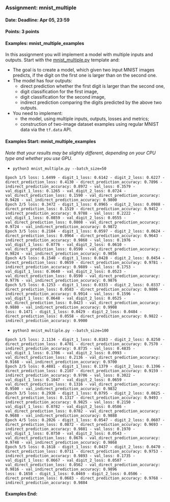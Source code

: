 ### Assignment: mnist_multiple
#### Date: Deadline: Apr 05, 23:59
#### Points: 3 points
#### Examples: mnist_multiple_examples

In this assignment you will implement a model with multiple inputs and outputs.
Start with the [mnist_multiple.py](https://github.com/ufal/npfl114/tree/past-2021/labs/04/mnist_multiple.py)
template and:
- The goal is to create a model, which given two input MNIST images predicts, if the
  digit on the first one is larger than on the second one.
- The model has four outputs:
  - direct prediction whether the first digit is larger than the second one,
  - digit classification for the first image,
  - digit classification for the second image,
  - indirect prediction comparing the digits predicted by the above two outputs.
- You need to implement:
  - the model, using multiple inputs, outputs, losses and metrics;
  - construction of two-image dataset examples using regular MNIST data via the `tf.data` API.

#### Examples Start: mnist_multiple_examples
_Note that your results may be slightly different, depending on your CPU type and whether you use GPU._
- `python3 mnist_multiple.py --batch_size=50`
```
Epoch 1/5 loss: 1.6499 - digit_1_loss: 0.6142 - digit_2_loss: 0.6227 - direct_prediction_loss: 0.4130 - direct_prediction_accuracy: 0.7896 - indirect_prediction_accuracy: 0.8972 - val_loss: 0.3579 - val_digit_1_loss: 0.1265 - val_digit_2_loss: 0.0724 - val_direct_prediction_loss: 0.1590 - val_direct_prediction_accuracy: 0.9428 - val_indirect_prediction_accuracy: 0.9800
Epoch 2/5 loss: 0.3472 - digit_1_loss: 0.0965 - digit_2_loss: 0.0988 - direct_prediction_loss: 0.1519 - direct_prediction_accuracy: 0.9452 - indirect_prediction_accuracy: 0.9788 - val_loss: 0.2222 - val_digit_1_loss: 0.0859 - val_digit_2_loss: 0.0555 - val_direct_prediction_loss: 0.0808 - val_direct_prediction_accuracy: 0.9724 - val_indirect_prediction_accuracy: 0.9872
Epoch 3/5 loss: 0.2184 - digit_1_loss: 0.0597 - digit_2_loss: 0.0624 - direct_prediction_loss: 0.0964 - direct_prediction_accuracy: 0.9643 - indirect_prediction_accuracy: 0.9868 - val_loss: 0.1976 - val_digit_1_loss: 0.0776 - val_digit_2_loss: 0.0610 - val_direct_prediction_loss: 0.0590 - val_direct_prediction_accuracy: 0.9824 - val_indirect_prediction_accuracy: 0.9856
Epoch 4/5 loss: 0.1540 - digit_1_loss: 0.0428 - digit_2_loss: 0.0454 - direct_prediction_loss: 0.0659 - direct_prediction_accuracy: 0.9781 - indirect_prediction_accuracy: 0.9889 - val_loss: 0.1753 - val_digit_1_loss: 0.0640 - val_digit_2_loss: 0.0523 - val_direct_prediction_loss: 0.0590 - val_direct_prediction_accuracy: 0.9776 - val_indirect_prediction_accuracy: 0.9876
Epoch 5/5 loss: 0.1253 - digit_1_loss: 0.0333 - digit_2_loss: 0.0337 - direct_prediction_loss: 0.0583 - direct_prediction_accuracy: 0.9806 - indirect_prediction_accuracy: 0.9914 - val_loss: 0.1596 - val_digit_1_loss: 0.0648 - val_digit_2_loss: 0.0525 - val_direct_prediction_loss: 0.0423 - val_direct_prediction_accuracy: 0.9880 - val_indirect_prediction_accuracy: 0.9908
loss: 0.1471 - digit_1_loss: 0.0429 - digit_2_loss: 0.0484 - direct_prediction_loss: 0.0558 - direct_prediction_accuracy: 0.9822 - indirect_prediction_accuracy: 0.9900
```
- `python3 mnist_multiple.py --batch_size=100`
```
Epoch 1/5 loss: 2.1134 - digit_1_loss: 0.8183 - digit_2_loss: 0.8250 - direct_prediction_loss: 0.4701 - direct_prediction_accuracy: 0.7570 - indirect_prediction_accuracy: 0.8735 - val_loss: 0.4835 - val_digit_1_loss: 0.1706 - val_digit_2_loss: 0.0993 - val_direct_prediction_loss: 0.2136 - val_direct_prediction_accuracy: 0.9168 - val_indirect_prediction_accuracy: 0.9700
Epoch 2/5 loss: 0.4881 - digit_1_loss: 0.1379 - digit_2_loss: 0.1396 - direct_prediction_loss: 0.2107 - direct_prediction_accuracy: 0.9159 - indirect_prediction_accuracy: 0.9706 - val_loss: 0.3022 - val_digit_1_loss: 0.1047 - val_digit_2_loss: 0.0659 - val_direct_prediction_loss: 0.1316 - val_direct_prediction_accuracy: 0.9500 - val_indirect_prediction_accuracy: 0.9832
Epoch 3/5 loss: 0.2938 - digit_1_loss: 0.0795 - digit_2_loss: 0.0825 - direct_prediction_loss: 0.1317 - direct_prediction_accuracy: 0.9493 - indirect_prediction_accuracy: 0.9825 - val_loss: 0.2150 - val_digit_1_loss: 0.0782 - val_digit_2_loss: 0.0586 - val_direct_prediction_loss: 0.0782 - val_direct_prediction_accuracy: 0.9688 - val_indirect_prediction_accuracy: 0.9888
Epoch 4/5 loss: 0.2026 - digit_1_loss: 0.0547 - digit_2_loss: 0.0607 - direct_prediction_loss: 0.0872 - direct_prediction_accuracy: 0.9693 - indirect_prediction_accuracy: 0.9881 - val_loss: 0.1970 - val_digit_1_loss: 0.0750 - val_digit_2_loss: 0.0543 - val_direct_prediction_loss: 0.0676 - val_direct_prediction_accuracy: 0.9748 - val_indirect_prediction_accuracy: 0.9868
Epoch 5/5 loss: 0.1618 - digit_1_loss: 0.0437 - digit_2_loss: 0.0470 - direct_prediction_loss: 0.0711 - direct_prediction_accuracy: 0.9753 - indirect_prediction_accuracy: 0.9893 - val_loss: 0.1735 - val_digit_1_loss: 0.0667 - val_digit_2_loss: 0.0507 - val_direct_prediction_loss: 0.0562 - val_direct_prediction_accuracy: 0.9816 - val_indirect_prediction_accuracy: 0.9896
loss: 0.1658 - digit_1_loss: 0.0469 - digit_2_loss: 0.0506 - direct_prediction_loss: 0.0683 - direct_prediction_accuracy: 0.9768 - indirect_prediction_accuracy: 0.9884
```
#### Examples End:
